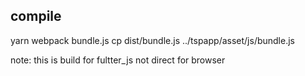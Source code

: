 
## compile
yarn webpack  bundle.js
cp dist/bundle.js ../tspapp/asset/js/bundle.js

note: this is build for fultter_js not direct for browser
